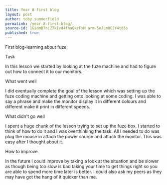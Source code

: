 ```yaml
---
title: Year 8 first blog
layout: post
author: toby.summerfield
permalink: /year-8-first-blog/
source-id: 1GidmB7nLZ7kIvd4fnaQkzFxM_arm-5oJLmUCJY4t65s
published: true
---
```

First blog-learning about fuze

Task

In this lesson we started by looking at the fuze machine and had to figure out how to connect it to our monitors. 

What went well

I did eventually complete the goal of the lesson which was setting up the fuze coding machine and getting onto looking at some coding. I was able to say a phrase and make the monitor display it in different colours and different make it print in different speeds.

What didn't go well

I spent a huge chunk of the lesson trying to set up the fuze box. I started to think of how to do it and I was overthinking the task. All I needed to do was plug the mouse in attach the power source and attach the monitor. This was easy after I thought about it.

How to improve

In the future I could improve by taking a look at the situation and be slower as though being too slow is bad taking your time to get things right so you are able to spend more time later is better. I could also ask my peers as they may have got the hang of it quicker than me.

